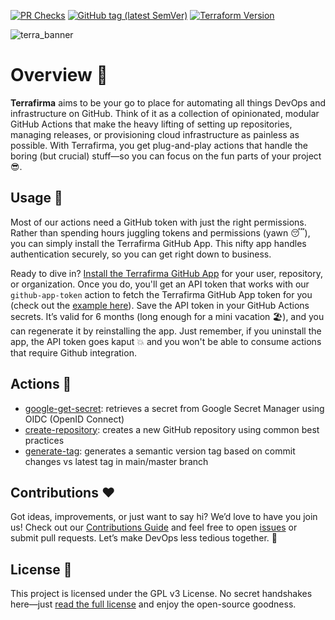 [![PR Checks](https://github.com/adelinosousa/terrafirma/actions/workflows/pr-checks.yml/badge.svg)](https://github.com/adelinosousa/terrafirma/actions)
[![GitHub tag (latest SemVer)](https://img.shields.io/github/v/tag/adelinosousa/terrafirma.svg?label=latest&sort=semver)](https://github.com/adelinosousa/terrafirma/releases)
[![Terraform Version](https://img.shields.io/badge/terraform-1.9.x-623CE4.svg?logo=terraform)](https://github.com/hashicorp/terraform/releases)

![terra_banner](https://github.com/user-attachments/assets/55cb0679-0302-4764-b485-c3ee96328d34)

# Overview 🚀

**Terrafirma** aims to be your go to place for automating all things DevOps and infrastructure on GitHub. Think of it as a collection of opinionated, modular GitHub Actions that make the heavy lifting of setting up repositories, managing releases, or provisioning cloud infrastructure as painless as possible. With Terrafirma, you get plug-and-play actions that handle the boring (but crucial) stuff—so you can focus on the fun parts of your project 😎.

## Usage 🔧

Most of our actions need a GitHub token with just the right permissions. Rather than spending hours juggling tokens and permissions (yawn 😴), you can simply install the Terrafirma GitHub App. This nifty app handles authentication securely, so you can get right down to business.

Ready to dive in? [Install the Terrafirma GitHub App](https://github.com/apps/terrafirma-linos) for your user, repository, or organization. Once you do, you'll get an API token that works with our `github-app-token` action to fetch the Terrafirma GitHub App token for you (check out the [example here](https://github.com/adelinosousa/terrafirma/tree/main/actions/github-app-token#usage)). Save the API token in your GitHub Actions secrets. It’s valid for 6 months (long enough for a mini vacation 🏖️), and you can regenerate it by reinstalling the app. Just remember, if you uninstall the app, the API token goes kaput 💥 and you won't be able to consume actions that require Github integration.

## Actions 🔨

- [google-get-secret](https://github.com/adelinosousa/terrafirma/tree/main/actions/google-get-secret): retrieves a secret from Google Secret Manager using OIDC (OpenID Connect)
- [create-repository](https://github.com/adelinosousa/terrafirma/tree/main/actions/create-repository): creates a new GitHub repository using common best practices
- [generate-tag](https://github.com/adelinosousa/terrafirma/tree/main/actions/generate-tag): generates a semantic version tag based on commit changes vs latest tag in main/master branch

## Contributions ❤️

Got ideas, improvements, or just want to say hi? We’d love to have you join us! Check out our [Contributions Guide](https://github.com/adelinosousa/terrafirma/blob/main/CONTRIBUTING.md) and feel free to open [issues](https://github.com/adelinosousa/terrafirma/issues/new) or submit pull requests. Let’s make DevOps less tedious together. 🙌

## License 📜

This project is licensed under the GPL v3 License. No secret handshakes here—just [read the full license](https://github.com/adelinosousa/terrafirma/blob/main/LICENSE) and enjoy the open-source goodness.
